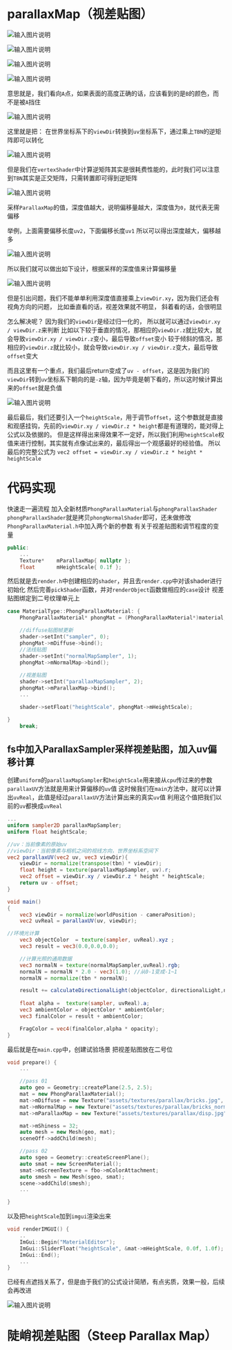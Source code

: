 # parallaxMap（视差贴图）

![输入图片说明](/imgs/2025-02-23/rPsFTtKYeXrFpMXZ.png)

![输入图片说明](/imgs/2025-02-23/3VpPJngGTiqt4g2n.png)

![输入图片说明](/imgs/2025-02-23/0wWkfQm80XqQbtiH.png)

![输入图片说明](/imgs/2025-02-23/Xv2898RFWuo9cSNO.png)

意思就是，我们看向`A`点，如果表面的高度正确的话，应该看到的是`B`的颜色，而不是被`A`挡住

![输入图片说明](/imgs/2025-02-23/cCgN4I48Utz9goKC.png)

这里就是把：
在世界坐标系下的`viewDir`转换到`uv`坐标系下，通过乘上`TBN`的逆矩阵即可以转化

![输入图片说明](/imgs/2025-02-23/Hn6lVqclPSR99ftD.png)

但是我们在`vertexShader`中计算逆矩阵其实是很耗费性能的，此时我们可以注意到`TBN`其实是正交矩阵，只需转置即可得到逆矩阵

![输入图片说明](/imgs/2025-02-23/FjpBv3Qqk5MwoqY6.png)

采样`ParallaxMap`的值，深度值越大，说明偏移量越大，深度值为`0`，就代表无需偏移

举例，上面需要偏移长度`uv2`，下面偏移长度`uv1`
所以可以得出深度越大，偏移越多

![输入图片说明](/imgs/2025-02-23/UlaObhQLnXy4WOka.png)

所以我们就可以做出如下设计，根据采样的深度值来计算偏移量

![输入图片说明](/imgs/2025-02-23/gXonZyzy8JtPObMC.png)

但是引出问题，我们不能单单利用深度值直接乘上`viewDir.xy`，因为我们还会有视角方向的问题，
比如垂直看的话，视差效果就不明显，
斜着看的话，会很明显

怎么解决呢？
因为我们的`viewDir`是经过归一化的，
所以就可以通过`viewDir.xy / viewDir.z`来判断
比如以下较于垂直的情况，那相应的`viewDir.z`就比较大，就会导致`viewDir.xy / viewDir.z`变小，最后导致`offset`变小
较于倾斜的情况，那相应的`viewDir.z`就比较小，就会导致`viewDir.xy / viewDir.z`变大，最后导致`offset`变大

而且这里有一个重点，我们最后return变成了`uv - offset`，这是因为我们的`viewDir`转到`uv`坐标系下朝向的是`-z`轴，因为毕竟是朝下看的，所以这时候计算出来的`offset`就是负值

![输入图片说明](/imgs/2025-02-23/c16YzMNSoPcNbcSP.png)

最后最后，我们还要引入一个`heightScale`，用于调节`offset`，这个参数就是直接和观感挂钩，先前的`viewDir.xy / viewDir.z * height`都是有道理的，能对得上公式以及依据的。
但是这样得出来得效果不一定好，所以我们利用`heightScale`权值来进行控制，其实就有点像试出来的，最后得出一个观感最好的经验值。
所以最后的完整公式为
`vec2 offset = viewDir.xy / viewDir.z * height * heightScale`

# 代码实现
快速走一遍流程
加入全新材质`PhongParallaxMaterial`与`phongParallaxShader`
`phongParallaxShader`就是拷贝`phongNormalShader`即可，还未做修改
`PhongParallaxMaterial.h`中加入两个新的参数
有关于视差贴图和调节程度的变量
```cpp
public:
	...
	Texture*	mParallaxMap{ nullptr };
	float		mHeightScale{ 0.1f };
```
然后就是去`render.h`中创建相应的`shader`，并且去`render.cpp`中对该shader进行初始化
然后完善`pickShader`函数，并对`renderObject`函数做相应的`case`设计
视差贴图绑定到二号纹理单元上
```cpp
case MaterialType::PhongParallaxMaterial: {
	PhongParallaxMaterial* phongMat = (PhongParallaxMaterial*)material;

	//diffuse贴图帧更新
	shader->setInt("sampler", 0);
	phongMat->mDiffuse->bind();
	//法线贴图
	shader->setInt("normalMapSampler", 1);
	phongMat->mNormalMap->bind();
	
	//视差贴图
	shader->setInt("parallaxMapSampler", 2);
	phongMat->mParallaxMap->bind();
	...

	shader->setFloat("heightScale", phongMat->mHeightScale);

}
	break;
```
## fs中加入ParallaxSampler采样视差贴图，加入uv偏移计算
创建`uniform`的`parallaxMapSampler`和`heightScale`用来接从`cpu`传过来的参数
`parallaxUV`方法就是用来计算偏移的`uv`值
这时候我们在`main`方法中，就可以计算出`uvReal`，此值是经过`parallaxUV`方法计算出来的真实`uv`值
利用这个值把我们以前的`uv`都换成`uvReal`
```glsl
...
uniform sampler2D parallaxMapSampler;
uniform float heightScale;

//uv：当前像素的原始uv
//viewDir：当前像素与相机之间的视线方向，世界坐标系空间下
vec2 parallaxUV(vec2 uv, vec3 viewDir){
	viewDir = normalize(transpose(tbn) * viewDir);
	float height = texture(parallaxMapSampler, uv).r;
	vec2 offset = viewDir.xy / viewDir.z * height * heightScale;
	return uv - offset; 
}

void main()
{
	vec3 viewDir = normalize(worldPosition - cameraPosition);
	vec2 uvReal = parallaxUV(uv, viewDir);

//环境光计算
	vec3 objectColor  = texture(sampler, uvReal).xyz ;
	vec3 result = vec3(0.0,0.0,0.0);

	//计算光照的通用数据
	vec3 normalN = texture(normalMapSampler,uvReal).rgb;
	normalN = normalN * 2.0 - vec3(1.0); //从0-1变成-1~1
	normalN = normalize(tbn * normalN);

	result += calculateDirectionalLight(objectColor, directionalLight,normalN, viewDir);
	
	float alpha =  texture(sampler, uvReal).a;
	vec3 ambientColor = objectColor * ambientColor;
	vec3 finalColor = result + ambientColor;

	FragColor = vec4(finalColor,alpha * opacity);
}
```
最后就是在`main.cpp`中，创建试验场景
把视差贴图放在二号位
```cpp
void prepare() {
	...

	//pass 01
	auto geo = Geometry::createPlane(2.5, 2.5);
	mat = new PhongParallaxMaterial();
	mat->mDiffuse = new Texture("assets/textures/parallax/bricks.jpg", 0, GL_SRGB_ALPHA);
	mat->mNormalMap = new Texture("assets/textures/parallax/bricks_normal.jpg", 1);
	mat->mParallaxMap = new Texture("assets/textures/parallax/disp.jpg", 2);

	mat->mShiness = 32;
	auto mesh = new Mesh(geo, mat);
	sceneOff->addChild(mesh);

	//pass 02
	auto sgeo = Geometry::createScreenPlane();
	auto smat = new ScreenMaterial();
	smat->mScreenTexture = fbo->mColorAttachment;
	auto smesh = new Mesh(sgeo, smat);
	scene->addChild(smesh);
	...

}
```
以及把`heightScale`加到`imgui`渲染出来
```cpp
void renderIMGUI() {
	..
	ImGui::Begin("MaterialEditor");
	ImGui::SliderFloat("heightScale", &mat->mHeightScale, 0.0f, 1.0f);
	ImGui::End();
	...
}
```
已经有点遮挡关系了，但是由于我们的公式设计简陋，有点劣质，效果一般，后续会再改进

![输入图片说明](/imgs/2025-02-23/70LETwhuuoYT8zMP.png)

# 陡峭视差贴图（Steep Parallax Map）
<!--stackedit_data:
eyJoaXN0b3J5IjpbLTIwMjQwODk5OTMsNjg0MDE1MDkxLC0xND
M4NDEzNDk4LC0xODMxMDI5MTM2LC0xMzQ1OTY4NjAyLDEyODYz
MTEyODEsMjM3NjgyMDU2LC0xMzgyNzk4NzExLC0xMzAyNzk1OD
Y2LC0yMDk0OTk2MDYwXX0=
-->